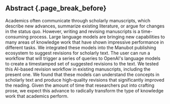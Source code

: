 ## Abstract {.page_break_before}

Academics often communicate through scholarly manuscripts, which describe new advances, summarize existing literature, or argue for changes in the status quo.
However, writing and revising manuscripts is a time-consuming process.
Large language models are bringing new capabilities to many areas of knowledge work that have shown impressive performance in different tasks.
We integrated these models into the Manubot publishing ecosystem to suggest revisions for scholarly text.
The user can run a workflow that will trigger a series of queries to OpenAI's language models to create a timestamped set of suggested revisions to the text.
We tested this AI-based revision workflow in existing manuscripts, including the present one.
We found that these models can understand the concepts in scholarly text and produce high-quality revisions that significantly improved the reading.
Given the amount of time that researchers put into crafting prose, we expect this advance to radically transform the type of knowledge work that academics perform.
